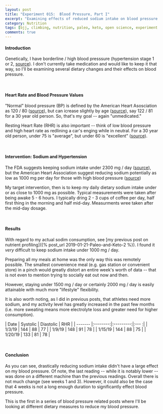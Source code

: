```yaml
---
layout: post
title: "Experiment 015:  Blood Pressure, Part I"
excerpt: "Examining effects of reduced sodium intake on blood pressure."
category: Nutrition
tags: [bjj, climbing, nutrition, paleo, keto, open science, experiment 015, blood pressure]
comments: true
---
```


#### Introduction

Genetically, I have borderline / high blood presssure (hypertension stage 1 or 2, [source]((https://www.researchgate.net/figure/Blood-pressure-range-according-to-age_tbl3_305440337))).  I don't currently take medication and would like to keep it that way, so I'll be examining several dietary changes and their effects on blood pressure.

<br/>

#### Heart Rate and Blood Pressure Values

"Normal" blood pressure (BP) is defined by the American Heart Asosciation as 120 / 80 ([source](https://www.heart.org/en/health-topics/high-blood-pressure/understanding-blood-pressure-readings)), but can icrease slightly by age ([source](https://healthy-ojas.com/sites/default/files/hypertension/hypertension-bloodpressure-chart.jpg)), say 122 / 81 for a 30 year old person.  So, that's my goal -- again "unmedicated."

Resting Heart Rate (RHR) is also important -- think of low blood pressure and high heart rate as redlining a car's enging while in neutral.  For a 30 year old person, under 75 is "average", but under 60 is "excellent" ([source](https://www.lifespanfitness.com/fitness/resources/articles/your-resting-heart-rate-what-is-normal-and-healthy)).

<br/>

#### Intervention:  Sodium and Hypertension

The FDA suggests keeping sodium intake under 2300 mg / day ([source](https://www.fda.gov/food/resourcesforyou/consumers/ucm315393.htm)), but the American Heart Association suggest reducing sodium potentially as low as 1000 mg per day for those with high blood pressure ([source](https://www.heart.org/en/health-topics/high-blood-pressure/changes-you-can-make-to-manage-high-blood-pressure/shaking-the-salt-habit-to-lower-high-blood-pressure))

My target intervention, then is to keep my daily dietary sodium intake under or as close to 1000 mg as possible.  Typical measurements were taken after being awake 5 - 6 hours.  I typically dring 2 - 3 cups of coffee per day, half first thing in the morning and half mid-day.  Measurments wree taken after the mid-day dosage.

<br/>

#### Results

With regard to my actual sodim consumption, see [my previous post on nutrient profiling]({% post_url 2019-01-21-Paleo-and-Keto-2 %}).  I found it *very* difficult to keep sodium intake under 1000 mg / day.  

Preparing all my meals at home was the only way this was remotely possible.  The smallest convenience meal (e.g. gas station or convenient store) in a pinch would greatly distort an entire week's worth of data -- that is not even to mention trying to socially eat out now and then.

However, staying under 1500 mg / day or certainly 2000 mg / day is easily attainable with much more "lifestyle" flexibility.

It is also worth noting, as I did in previous posts, that athletes need more sodium, and my activity level has greatly increased in the past few months (i.e. more sweating means more electrolyte loss and greater need for higher consumption).

| Date    | Systolic | Diastolic | RHR  |
| ------- |:--------:|:---------:|:--- :|
| 1/3/19  | 144      | 88        | 77   |
| 1/9/19  | 148      | 91        | 78   |
| 1/15/19 | 144      | 88        | 75   |
| 1/20/19 | 133      | 81        | 78   |

<br/>

#### Conclusion

As you can see, drastically reducing sodium intake didn't have a large effect on my blood pressure.  Of note, the last reading -- while it is notably lower -- was done on a different machine than the previous readings.  Overall there is not much change (see weeks 1 and 3).  However, it could also be the case that 4 weeks is not a long enough duration to significantly effect blood pressure.

This is the first in a series of blood pressure related posts where I'll be looking at different dietary measures to reduce my blood pressure.
